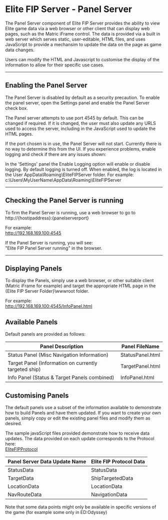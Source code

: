 ﻿# Elite FIP Server - Panel Server

The Panel Server component of Elite FIP Server provides the ability to view Elite game data via a web browser or
other client that can display web pages, such as the Matric iFrame control. The data is provided via a built in web server
which serves static, user-editable, HTML files, and uses JavaScript to provide a mechansim to update the data on the page as
game data changes. 

Users can modify the HTML and Javascript to customise the display of the information to allow for their specific
use cases.


---

## Enabling the Panel Server

The Panel Server is disabled by default as a security precaution. To enable the panel server, open the Settings panel and 
enable the Panel Server check box. 

The Panel server attempts to use port 4545 by default. This can be changed if required. If it is changed, the user must also
update any URLS used to access the server, including in the JavaScript used to update the HTML pages.

If the port chosen is in use, the Panel Server will not start. Currently there is no way to determine this from the UI.
If you experience problems, enable logging and check if there are any issues shown:

In the 'Settings' panel the Enable Logging option will enable or disable logging. By default logging is turned 
off. When enabled, the log is located in the User AppData\Roaming\EliteFIPServer folder.
For example: c:\Users\MyUserName\AppData\Roaming\EliteFIPServer

---

## Checking the Panel Server is running

To firm the Panel Server is running, use a web browser to go to  
http://\{hostipaddress\}:\{panelserverport\}  

For example:  
http://192.168.169.100:4545

If the Panel Server is running, you will see:  
"Elite FIP Panel Server running" in the browser.

---

## Displaying Panels

To display the Panels, simply use a web browser, or other suitable client (Matric iFrame for example) and target the appropriate HTML page in the \{Elite FIP Server Folder\}\\wwwroot folder.

For example:  
http://192.168.169.100:4545/InfoPanel.html

## Available Panels

Default panels are provided as follows:

Panel Description | Panel FileName
-------------- | ----------- 
Status Panel (Misc Navigation Information) | StatusPanel.html 
Target Panel (Information on currently targeted ship) | TargetPanel.html
Info Panel (Status & Target Panels combined) | InfoPanel.html

## Customising Panels

The default panels use a subset of the information available to demonstrate how to build Panels and have them updated. If you want to create your own panels, simply copy or edit 
the existing panel files and modify them as desired. 

The sample javaScript files provided demonstrate how to receive data updates. 
The data provided on each update corresponds to the Protocol here:  
[EliteFIPProtocol](https://github.com/EarthstormSoftware/EliteFIPProtocol)

Panel Server Data Update Name | Elite FIP Protocol Data
-------------- | ----------- 
StatusData  | StatusData
TargetData | ShipTargetedData
LocationData | LocationData
NavRouteData | NavigationData

Note that some data points might only be available in specific versions of the game (for example some only in ED:Odyssey)
